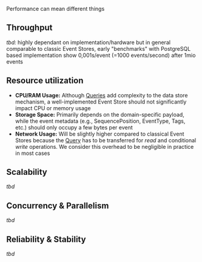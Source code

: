 Performance can mean different things

## Throughput

*tbd:* highly dependant on implementation/hardware but in general comparable to classic Event Stores, early "benchmarks" with PostgreSQL based implementation show 0,001s/event (=1000 events/second) after 1mio events

## Resource utilization

- **CPU/RAM Usage:** Although [Queries](../libraries/specification.md#query) add complexity to the data store mechanism, a well-implemented Event Store should not significantly impact CPU or memory usage
- **Storage Space:** Primarily depends on the domain-specific payload, while the event metadata (e.g., SequencePosition, EventType, Tags, etc.) should only occupy a few bytes per event
- **Network Usage:** Will be slightly higher compared to classical Event Stores because the [Query](../libraries/specification.md#query) has to be transferred for *read* and conditional *write* operations. We consider this overhead to be negligible in practice in most cases

## Scalability

*tbd*

## Concurrency & Parallelism

*tbd*

## Reliability & Stability

*tbd*